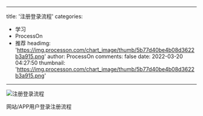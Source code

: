 
---
title: '注册登录流程'
categories: 
 - 学习
 - ProcessOn
 - 推荐
headimg: 'https://img.processon.com/chart_image/thumb/5b77d40be4b08d3622b3a915.png'
author: ProcessOn
comments: false
date: 2022-03-20 04:27:50
thumbnail: 'https://img.processon.com/chart_image/thumb/5b77d40be4b08d3622b3a915.png'
---

<div>   
<img class="thumb" alt="注册登录流程" src="https://img.processon.com/chart_image/thumb/5b77d40be4b08d3622b3a915.png" referrerpolicy="no-referrer">
<p>网站/APP用户登录注册流程</p>  
</div>
            
